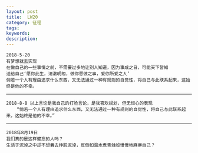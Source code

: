 ```yaml
---
layout: post
title:  LW20 
category: 征程
tags: 
keywords:
description:
---
```


	2018-5-20
	有梦想就去实现
	在做自己的一些事情之前，不需要过多地让别人知道，因为事成之日，可能天下皆知
	送给自己‘愿你此生，清澈明朗，做你愿做之事，爱你所爱之人’
	倘若一个人有理由追求什么东西，又无法通过一种有规则的自觉性，将自己与此联系起来，这始终是他的不幸。



----------------------------------------

	2018-8-8 以上言论是我自己的打脸言论，是我喜欢规划，但无恒心的表现
		“倘若一个人有理由追求什么东西，又无法通过一种有规则的自觉性，将自己与此联系起来，这始终是他的不幸。”

---------------------------------------
	2018年8月19日
	我们真的是这样健忘的人吗？
	生活于泥淖之中却不想着去挣脱泥淖，反倒如温水煮青蛙般慢慢地麻痹自己？